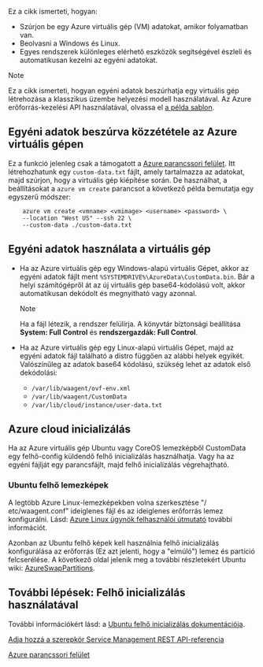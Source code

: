 


Ez a cikk ismerteti, hogyan:

* Szúrjon be egy Azure virtuális gép (VM) adatokat, amikor folyamatban van.
* Beolvasni a Windows és Linux.
* Egyes rendszerek különleges elérhető eszközök segítségével észleli és automatikusan kezelni az egyéni adatokat.

> [!NOTE]
> Ez a cikk ismerteti, hogyan egyéni adatok beszúrhatja egy virtuális gép létrehozása a klasszikus üzembe helyezési modell használatával. Az Azure erőforrás-kezelési API használatával, olvassa el [a példa sablon](https://github.com/Azure/azure-quickstart-templates/tree/master/101-vm-customdata).
> 
> 

## <a name="injecting-custom-data-into-your-azure-virtual-machine"></a>Egyéni adatok beszúrva közzététele az Azure virtuális gépen
Ez a funkció jelenleg csak a támogatott a [Azure parancssori felület](https://github.com/Azure/azure-xplat-cli). Itt létrehozhatunk egy `custom-data.txt` fájlt, amely tartalmazza az adatokat, majd szúrjon, hogy a virtuális gép kiépítése során. De használhat, a beállításokat a `azure vm create` parancsot a következő példa bemutatja egy egyszerű módszer:

```
    azure vm create <vmname> <vmimage> <username> <password> \  
    --location "West US" --ssh 22 \  
    --custom-data ./custom-data.txt  
```


## <a name="using-custom-data-in-the-virtual-machine"></a>Egyéni adatok használata a virtuális gép
* Ha az Azure virtuális gép egy Windows-alapú virtuális Gépet, akkor az egyéni adatok fájlt ment `%SYSTEMDRIVE%\AzureData\CustomData.bin`. Bár a helyi számítógépről át az új virtuális gép base64-kódolású volt, akkor automatikusan dekódolt és megnyitható vagy azonnal.
  
  > [!NOTE]
  > Ha a fájl létezik, a rendszer felülírja. A könyvtár biztonsági beállítása **System: Full Control** és **rendszergazdák: Full Control**.
  > 
  > 
* Ha az Azure virtuális gép egy Linux-alapú virtuális Gépet, majd az egyéni adatok fájl található a distro függően az alábbi helyek egyikét. Valószínűleg az adatok base64 kódolású, szükség lehet az adatok első dekódolási:
  
  * `/var/lib/waagent/ovf-env.xml`
  * `/var/lib/waagent/CustomData`
  * `/var/lib/cloud/instance/user-data.txt` 

## <a name="cloud-init-on-azure"></a>Azure cloud inicializálás
Ha az Azure virtuális gép Ubuntu vagy CoreOS lemezképből CustomData egy felhő-config küldendő felhő inicializálás használhatja. Vagy ha az egyéni fájlját egy parancsfájlt, majd felhő inicializálás végrehajtható.

### <a name="ubuntu-cloud-images"></a>Ubuntu felhő lemezképek
A legtöbb Azure Linux-lemezképekben volna szerkesztése "/ etc/waagent.conf" ideiglenes fájl és az ideiglenes erőforrás lemez konfigurálni. Lásd: [Azure Linux ügynök felhasználói útmutató](../articles/virtual-machines/extensions/agent-linux.md) további információt.

Azonban az Ubuntu felhő képek kell használnia felhő inicializálás konfigurálása az erőforrás (Ez azt jelenti, hogy a "elmúló") lemez és partíció felcserélése. A következő oldal jelenik meg a további részletekért Ubuntu wiki: [AzureSwapPartitions](https://wiki.ubuntu.com/AzureSwapPartitions).

<!--Every topic should have next steps and links to the next logical set of content to keep the customer engaged-->
## <a name="next-steps-using-cloud-init"></a>További lépések: Felhő inicializálás használatával
További információkért lásd: a [Ubuntu felhő inicializálás dokumentációja](https://help.ubuntu.com/community/CloudInit).

<!--Link references-->
[Adja hozzá a szerepkör Service Management REST API-referencia](http://msdn.microsoft.com/library/azure/jj157186.aspx)

[Azure parancssori felület](https://github.com/Azure/azure-xplat-cli)

